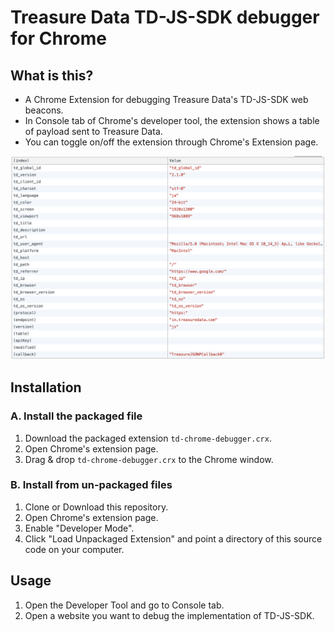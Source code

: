 # Treasure Data TD-JS-SDK debugger for Chrome

## What is this?
- A Chrome Extension for debugging Treasure Data's TD-JS-SDK web beacons.
- In Console tab of Chrome's developer tool, the extension shows a table of payload sent to Treasure Data.
- You can toggle on/off the extension through Chrome's Extension page.

![Screenshot](./screenshot.png)


## Installation

### A. Install the packaged file
1. Download the packaged extension `td-chrome-debugger.crx`.
2. Open Chrome's extension page.
3. Drag & drop `td-chrome-debugger.crx` to the Chrome window.

### B. Install from un-packaged files
1. Clone or Download this repository.
2. Open Chrome's extension page.
3. Enable "Developer Mode".
4. Click "Load Unpackaged Extension" and point a directory of this source code on your computer.

## Usage
1. Open the Developer Tool and go to Console tab.
2. Open a website you want to debug the implementation of TD-JS-SDK.
